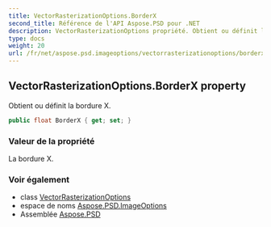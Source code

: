 ```yaml
---
title: VectorRasterizationOptions.BorderX
second_title: Référence de l'API Aspose.PSD pour .NET
description: VectorRasterizationOptions propriété. Obtient ou définit la bordure X.
type: docs
weight: 20
url: /fr/net/aspose.psd.imageoptions/vectorrasterizationoptions/borderx/
---
```

## VectorRasterizationOptions.BorderX property

Obtient ou définit la bordure X.

```csharp
public float BorderX { get; set; }
```

### Valeur de la propriété

La bordure X.

### Voir également

* class [VectorRasterizationOptions](../)
* espace de noms [Aspose.PSD.ImageOptions](../../vectorrasterizationoptions/)
* Assemblée [Aspose.PSD](../../../)


